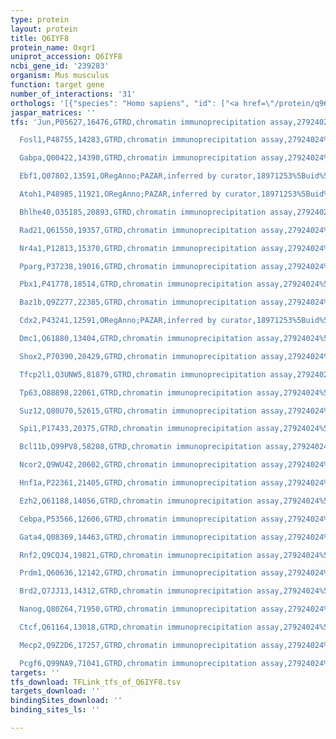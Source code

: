 ```yaml
---
type: protein
layout: protein
title: Q6IYF8
protein_name: Oxgr1
uniprot_accession: Q6IYF8
ncbi_gene_id: '239283'
organism: Mus musculus
function: target gene
number_of_interactions: '31'
orthologs: '[{"species": "Homo sapiens", "id": ["<a href=\"/protein/q96p68\">Q96P68</a>"]}, {"species": "Rattus norvegicus", "id": ["Q6Y1R5"]}, {"species": "Danio rerio", "id": ["Q1RLT8", "B8JKA2", "B8JKA1"]}]'
jaspar_matrices: ''
tfs: 'Jun,P05627,16476,GTRD,chromatin immunoprecipitation assay,27924024%5Buid%5D,No

  Fosl1,P48755,14283,GTRD,chromatin immunoprecipitation assay,27924024%5Buid%5D,No

  Gabpa,Q00422,14390,GTRD,chromatin immunoprecipitation assay,27924024%5Buid%5D,No

  Ebf1,Q07802,13591,ORegAnno;PAZAR,inferred by curator,18971253%5Buid%5D+OR+26578589%5Buid%5D,No

  Atoh1,P48985,11921,ORegAnno;PAZAR,inferred by curator,18971253%5Buid%5D+OR+26578589%5Buid%5D,No

  Bhlhe40,O35185,20893,GTRD,chromatin immunoprecipitation assay,27924024%5Buid%5D,No

  Rad21,Q61550,19357,GTRD,chromatin immunoprecipitation assay,27924024%5Buid%5D,No

  Nr4a1,P12813,15370,GTRD,chromatin immunoprecipitation assay,27924024%5Buid%5D,No

  Pparg,P37238,19016,GTRD,chromatin immunoprecipitation assay,27924024%5Buid%5D,No

  Pbx1,P41778,18514,GTRD,chromatin immunoprecipitation assay,27924024%5Buid%5D,No

  Baz1b,Q9Z277,22385,GTRD,chromatin immunoprecipitation assay,27924024%5Buid%5D,No

  Cdx2,P43241,12591,ORegAnno;PAZAR,inferred by curator,18971253%5Buid%5D+OR+26578589%5Buid%5D,No

  Dmc1,Q61880,13404,GTRD,chromatin immunoprecipitation assay,27924024%5Buid%5D,No

  Shox2,P70390,20429,GTRD,chromatin immunoprecipitation assay,27924024%5Buid%5D,No

  Tfcp2l1,Q3UNW5,81879,GTRD,chromatin immunoprecipitation assay,27924024%5Buid%5D,No

  Tp63,O88898,22061,GTRD,chromatin immunoprecipitation assay,27924024%5Buid%5D,No

  Suz12,Q80U70,52615,GTRD,chromatin immunoprecipitation assay,27924024%5Buid%5D,No

  Spi1,P17433,20375,GTRD,chromatin immunoprecipitation assay,27924024%5Buid%5D,No

  Bcl11b,Q99PV8,58208,GTRD,chromatin immunoprecipitation assay,27924024%5Buid%5D,No

  Ncor2,Q9WU42,20602,GTRD,chromatin immunoprecipitation assay,27924024%5Buid%5D,No

  Hnf1a,P22361,21405,GTRD,chromatin immunoprecipitation assay,27924024%5Buid%5D,No

  Ezh2,Q61188,14056,GTRD,chromatin immunoprecipitation assay,27924024%5Buid%5D,No

  Cebpa,P53566,12606,GTRD,chromatin immunoprecipitation assay,27924024%5Buid%5D,No

  Gata4,Q08369,14463,GTRD,chromatin immunoprecipitation assay,27924024%5Buid%5D,No

  Rnf2,Q9CQJ4,19821,GTRD,chromatin immunoprecipitation assay,27924024%5Buid%5D,No

  Prdm1,Q60636,12142,GTRD,chromatin immunoprecipitation assay,27924024%5Buid%5D,No

  Brd2,Q7JJ13,14312,GTRD,chromatin immunoprecipitation assay,27924024%5Buid%5D,No

  Nanog,Q80Z64,71950,GTRD,chromatin immunoprecipitation assay,27924024%5Buid%5D,No

  Ctcf,Q61164,13018,GTRD,chromatin immunoprecipitation assay,27924024%5Buid%5D,No

  Mecp2,Q9Z2D6,17257,GTRD,chromatin immunoprecipitation assay,27924024%5Buid%5D,No

  Pcgf6,Q99NA9,71041,GTRD,chromatin immunoprecipitation assay,27924024%5Buid%5D,No'
targets: ''
tfs_download: TFLink_tfs_of_Q6IYF8.tsv
targets_download: ''
bindingSites_download: ''
binding_sites_ls: ''

---
```

